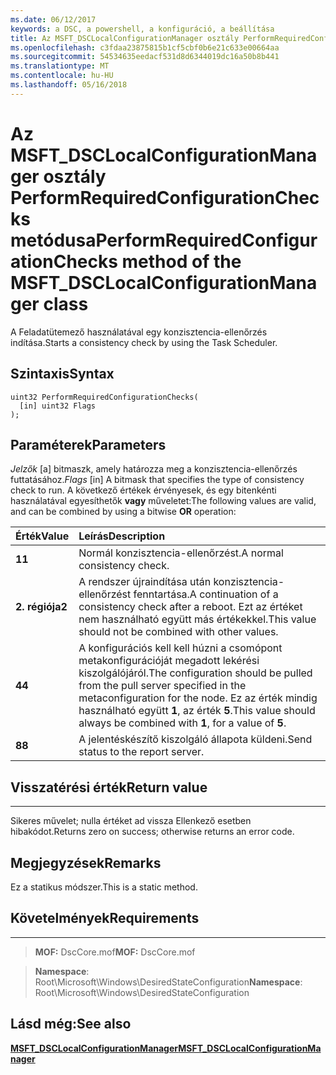 ```yaml
---
ms.date: 06/12/2017
keywords: a DSC, a powershell, a konfiguráció, a beállítása
title: Az MSFT_DSCLocalConfigurationManager osztály PerformRequiredConfigurationChecks metódusa
ms.openlocfilehash: c3fdaa23875815b1cf5cbf0b6e21c633e00664aa
ms.sourcegitcommit: 54534635eedacf531d8d6344019dc16a50b8b441
ms.translationtype: MT
ms.contentlocale: hu-HU
ms.lasthandoff: 05/16/2018
---
```

# <a name="performrequiredconfigurationchecks-method-of-the-msftdsclocalconfigurationmanager-class"></a><span data-ttu-id="22d3c-103">Az MSFT_DSCLocalConfigurationManager osztály PerformRequiredConfigurationChecks metódusa</span><span class="sxs-lookup"><span data-stu-id="22d3c-103">PerformRequiredConfigurationChecks method of the MSFT_DSCLocalConfigurationManager class</span></span>

<span data-ttu-id="22d3c-104">A Feladatütemező használatával egy konzisztencia-ellenőrzés indítása.</span><span class="sxs-lookup"><span data-stu-id="22d3c-104">Starts a consistency check by using the Task Scheduler.</span></span>

<a name="syntax"></a><span data-ttu-id="22d3c-105">Szintaxis</span><span class="sxs-lookup"><span data-stu-id="22d3c-105">Syntax</span></span>
------

```mof
uint32 PerformRequiredConfigurationChecks(
  [in] uint32 Flags
);
```

<a name="parameters"></a><span data-ttu-id="22d3c-106">Paraméterek</span><span class="sxs-lookup"><span data-stu-id="22d3c-106">Parameters</span></span>
----------

<span data-ttu-id="22d3c-107">*Jelzők* \[a\] bitmaszk, amely határozza meg a konzisztencia-ellenőrzés futtatásához.</span><span class="sxs-lookup"><span data-stu-id="22d3c-107">*Flags* \[in\] A bitmask that specifies the type of consistency check to run.</span></span> <span data-ttu-id="22d3c-108">A következő értékek érvényesek, és egy bitenkénti használatával egyesíthetők **vagy** műveletet:</span><span class="sxs-lookup"><span data-stu-id="22d3c-108">The following values are valid, and can be combined by using a bitwise **OR** operation:</span></span>

|<span data-ttu-id="22d3c-109">Érték</span><span class="sxs-lookup"><span data-stu-id="22d3c-109">Value</span></span> |<span data-ttu-id="22d3c-110">Leírás</span><span class="sxs-lookup"><span data-stu-id="22d3c-110">Description</span></span> |
|:--- |:---|
|<span data-ttu-id="22d3c-111">**1**</span><span class="sxs-lookup"><span data-stu-id="22d3c-111">**1**</span></span> | <span data-ttu-id="22d3c-112">Normál konzisztencia-ellenőrzést.</span><span class="sxs-lookup"><span data-stu-id="22d3c-112">A normal consistency check.</span></span> |
|<span data-ttu-id="22d3c-113">**2. régiója**</span><span class="sxs-lookup"><span data-stu-id="22d3c-113">**2**</span></span> | <span data-ttu-id="22d3c-114">A rendszer újraindítása után konzisztencia-ellenőrzést fenntartása.</span><span class="sxs-lookup"><span data-stu-id="22d3c-114">A continuation of a consistency check after a reboot.</span></span> <span data-ttu-id="22d3c-115">Ezt az értéket nem használható együtt más értékekkel.</span><span class="sxs-lookup"><span data-stu-id="22d3c-115">This value should not be combined with other values.</span></span> |
|<span data-ttu-id="22d3c-116">**4**</span><span class="sxs-lookup"><span data-stu-id="22d3c-116">**4**</span></span> | <span data-ttu-id="22d3c-117">A konfigurációs kell kell húzni a csomópont metakonfigurációját megadott lekérési kiszolgálójáról.</span><span class="sxs-lookup"><span data-stu-id="22d3c-117">The configuration should be pulled from the pull server specified in the metaconfiguration for the node.</span></span> <span data-ttu-id="22d3c-118">Ez az érték mindig használható együtt **1**, az érték **5**.</span><span class="sxs-lookup"><span data-stu-id="22d3c-118">This value should always be combined with **1**, for a value of **5**.</span></span> |
|<span data-ttu-id="22d3c-119">**8**</span><span class="sxs-lookup"><span data-stu-id="22d3c-119">**8**</span></span> | <span data-ttu-id="22d3c-120">A jelentéskészítő kiszolgáló állapota küldeni.</span><span class="sxs-lookup"><span data-stu-id="22d3c-120">Send status to the report server.</span></span> |

## <a name="return-value"></a><span data-ttu-id="22d3c-121">Visszatérési érték</span><span class="sxs-lookup"><span data-stu-id="22d3c-121">Return value</span></span>
------------

<span data-ttu-id="22d3c-122">Sikeres művelet; nulla értéket ad vissza Ellenkező esetben hibakódot.</span><span class="sxs-lookup"><span data-stu-id="22d3c-122">Returns zero on success; otherwise returns an error code.</span></span>

## <a name="remarks"></a><span data-ttu-id="22d3c-123">Megjegyzések</span><span class="sxs-lookup"><span data-stu-id="22d3c-123">Remarks</span></span>

<span data-ttu-id="22d3c-124">Ez a statikus módszer.</span><span class="sxs-lookup"><span data-stu-id="22d3c-124">This is a static method.</span></span>

## <a name="requirements"></a><span data-ttu-id="22d3c-125">Követelmények</span><span class="sxs-lookup"><span data-stu-id="22d3c-125">Requirements</span></span>
------------
><span data-ttu-id="22d3c-126">**MOF:** DscCore.mof</span><span class="sxs-lookup"><span data-stu-id="22d3c-126">**MOF:** DscCore.mof</span></span>

><span data-ttu-id="22d3c-127">**Namespace**: Root\Microsoft\Windows\DesiredStateConfiguration</span><span class="sxs-lookup"><span data-stu-id="22d3c-127">**Namespace**: Root\Microsoft\Windows\DesiredStateConfiguration</span></span>


## <a name="see-also"></a><span data-ttu-id="22d3c-128">Lásd még:</span><span class="sxs-lookup"><span data-stu-id="22d3c-128">See also</span></span>


[<span data-ttu-id="22d3c-129">**MSFT_DSCLocalConfigurationManager**</span><span class="sxs-lookup"><span data-stu-id="22d3c-129">**MSFT_DSCLocalConfigurationManager**</span></span>](msft-dsclocalconfigurationmanager.md)